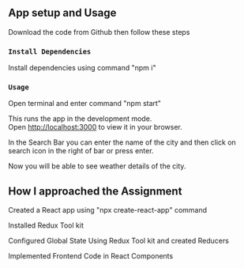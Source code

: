 ## App setup and Usage

Download the code from Github then follow these steps

### `Install Dependencies`

Install dependencies using command "npm i"


### `Usage`

Open terminal and enter command "npm start"

This runs the app in the development mode.\
Open [http://localhost:3000](http://localhost:3000) to view it in your browser.

In the Search Bar you can enter the name of the city and then click on search icon in the right of bar or press enter. 

Now you will be able to see weather details of the city.

## How I approached the Assignment

Created a React app using "npx create-react-app" command

Installed Redux Tool kit

Configured Global State Using Redux Tool kit and created Reducers

Implemented Frontend Code in React Components



